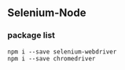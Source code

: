 ## Selenium-Node

### package list
```
npm i --save selenium-webdriver
npm i --save chromedriver
```